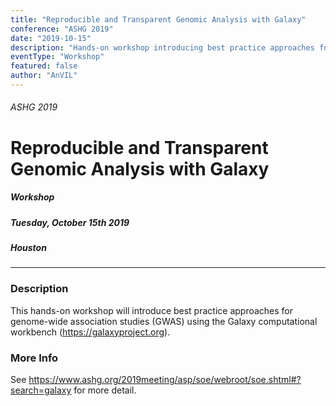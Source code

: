 ```yaml
---
title: "Reproducible and Transparent Genomic Analysis with Galaxy"
conference: "ASHG 2019"
date: "2019-10-15"
description: "Hands-on workshop introducing best practice approaches for genome-wide association studies (GWAS) using the Galaxy computational workbench (<https://galaxyproject.org>)."
eventType: "Workshop"
featured: false
author: "AnVIL"
---
```


###### ASHG 2019
# Reproducible and Transparent Genomic Analysis with Galaxy
##### Workshop
##### Tuesday, October 15th 2019
##### Houston
---

### Description
This hands-on workshop will introduce best practice approaches for genome-wide association studies (GWAS) using the Galaxy computational workbench (<https://galaxyproject.org>).

### More Info
See https://www.ashg.org/2019meeting/asp/soe/webroot/soe.shtml#?search=galaxy for more detail.
